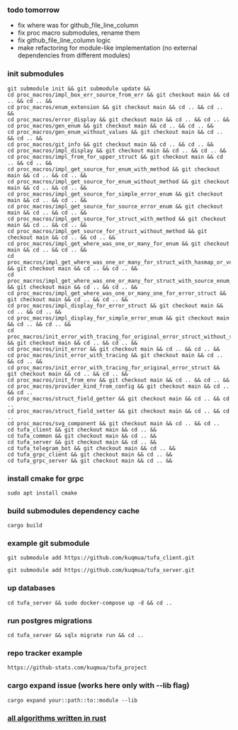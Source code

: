 ### todo tomorrow
* fix where was for github_file_line_column
* fix proc macro submodules, rename them
* fix github_file_line_column logic
* make refactoring for module-like implementation (no external dependencies from different modules)

### init submodules 
```
git submodule init && git submodule update && 
cd proc_macros/impl_box_err_source_from_err && git checkout main && cd .. && cd .. &&
cd proc_macros/enum_extension && git checkout main && cd .. && cd .. &&
cd proc_macros/error_display && git checkout main && cd .. && cd .. &&
cd proc_macros/gen_enum && git checkout main && cd .. && cd .. &&
cd proc_macros/gen_enum_without_values && git checkout main && cd .. && cd .. &&
cd proc_macros/git_info && git checkout main && cd .. && cd .. &&
cd proc_macros/impl_display && git checkout main && cd .. && cd .. &&
cd proc_macros/impl_from_for_upper_struct && git checkout main && cd .. && cd .. &&
cd proc_macros/impl_get_source_for_enum_with_method && git checkout main && cd .. && cd .. &&
cd proc_macros/impl_get_source_for_enum_without_method && git checkout main && cd .. && cd .. &&
cd proc_macros/impl_get_source_for_simple_error_enum && git checkout main && cd .. && cd .. &&
cd proc_macros/impl_get_source_for_source_error_enum && git checkout main && cd .. && cd .. &&
cd proc_macros/impl_get_source_for_struct_with_method && git checkout main && cd .. && cd .. &&
cd proc_macros/impl_get_source_for_struct_without_method && git checkout main && cd .. && cd .. &&
cd proc_macros/impl_get_where_was_one_or_many_for_enum && git checkout main && cd .. && cd .. &&
cd proc_macros/impl_get_where_was_one_or_many_for_struct_with_hasmap_or_vec_source_with_method && git checkout main && cd .. && cd .. &&
cd proc_macros/impl_get_where_was_one_or_many_for_struct_with_source_enum_method && git checkout main && cd .. && cd .. &&
cd proc_macros/impl_get_where_was_one_or_many_one_for_error_struct && git checkout main && cd .. && cd .. &&
cd proc_macros/impl_display_for_error_struct && git checkout main && cd .. && cd .. &&
cd proc_macros/impl_display_for_simple_error_enum && git checkout main && cd .. && cd .. &&
cd proc_macros/init_error_with_tracing_for_original_error_struct_without_source_enum && git checkout main && cd .. && cd .. &&
cd proc_macros/init_error && git checkout main && cd .. && cd .. &&
cd proc_macros/init_error_with_tracing && git checkout main && cd .. && cd .. &&
cd proc_macros/init_error_with_tracing_for_original_error_struct && git checkout main && cd .. && cd .. &&
cd proc_macros/init_from_env && git checkout main && cd .. && cd .. &&
cd proc_macros/provider_kind_from_config && git checkout main && cd .. && cd ..
cd proc_macros/struct_field_getter && git checkout main && cd .. && cd ..
cd proc_macros/struct_field_setter && git checkout main && cd .. && cd ..
cd proc_macros/svg_component && git checkout main && cd .. && cd ..
cd tufa_client && git checkout main && cd .. && 
cd tufa_common && git checkout main && cd .. && 
cd tufa_server && git checkout main && cd .. && 
cd tufa_telegram_bot && git checkout main && cd .. && 
cd tufa_grpc_client && git checkout main && cd .. && 
cd tufa_grpc_server && git checkout main && cd .. && 

```
### install cmake for grpc
```
sudo apt install cmake
```
### build submodules dependency cache
```
cargo build
```
### example git submodule
```
git submodule add https://github.com/kuqmua/tufa_client.git
```
```
git submodule add https://github.com/kuqmua/tufa_server.git
```
### up databases
```
cd tufa_server && sudo docker-compose up -d && cd ..
```
### run postgres migrations
```  
cd tufa_server && sqlx migrate run && cd ..
```
### repo tracker example
```
https://github-stats.com/kuqmua/tufa_project
```
### cargo expand issue (works here only with --lib flag)
```
cargo expand your::path::to::module --lib
```
### [all algorithms written in rust](https://github.com/TheAlgorithms/Rust)
